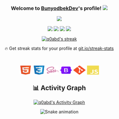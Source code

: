 <h3 align="center">
  Welcome to <b><a href="https://bunyodbek.netlify.app/">BunyodbekDev</a></b>'s profile!
  <img src="https://media.giphy.com/media/hvRJCLFzcasrR4ia7z/giphy.gif" width="28">
</h3>

<!-- Typing SVG by DenverCoder1 - https://github.com/DenverCoder1/readme-typing-svg -->
<p align="center">
  <a href="https://github.com/DenverCoder1/readme-typing-svg">
    <img src="https://readme-typing-svg.herokuapp.com/?lines=Front-End%20web%20developer;Full-Stack%20Web%20Developer;Freelancer&center=true&width=440&height=45&vCenter=true&size=22"></a>
</p>

<!-- Social icons section -->
  <div align="center"> 
  <a href="https://www.youtube.com/channel/UCTGPcrddiCmWzaGSWTtg83g" target="_blank"><img src="https://img.shields.io/badge/YouTube-FF0000?style=for-the-badge&logo=youtube&logoColor=white"></a>
  <a href="https://www.instagram.com/Bunyodbek_Ninja_Developer/" target="_blank"><img src="https://img.shields.io/badge/-Instagram-%23E4405F?style=for-the-badge&logo=instagram&logoColor=white"></a>
 	<a href="https://t.me/Ninja_Programmer" target="_blank"><img src="https://img.shields.io/badge/Telegram-2CA5E0?style=for-the-badge&logo=telegram&logoColor=white" target="_blank"></a>
 <a href="https://discord.com" target="_blank"><img src="https://img.shields.io/badge/Discord-7289DA?style=for-the-badge&logo=discord&logoColor=white" target="_blank"></a> 
  
<p align="center">
  <a href="https://github.com/DenverCoder1/github-readme-streak-stats">
    <img title="🔥 Get streak stats for your profile at git.io/streak-stats" alt="q0abd's streak" src="https://github-readme-streak-stats.herokuapp.com/?user=developerbunyodbek&theme=monokai-metallian&hide_border=true"/>
  </a>
  <p align="center">🔥 Get streak stats for your profile at <a href="https://git.io/streak-stats">git.io/streak-stats</a></p>
</p>
  
##
  
<div style="display: inline_block"><br>
  <img align="center" alt="Bunyodbek-HTML" height="30" width="40" src="https://raw.githubusercontent.com/devicons/devicon/master/icons/html5/html5-original.svg">
  <img align="center" alt="Bunyodbek-CSS" height="30" width="40" src="https://raw.githubusercontent.com/devicons/devicon/master/icons/css3/css3-original.svg">
  <img align="center" alt="Bunyodbek-SASS" height="30" width="40" src="https://raw.githubusercontent.com/devicons/devicon/master/icons/sass/sass-original.svg">
  <img align="center" alt="Bunyodbek-Bootstrap" height="30" width="40" src="https://raw.githubusercontent.com/devicons/devicon/master/icons/bootstrap/bootstrap-original.svg">
  <img align="center" alt="Bunyodbek-GIT" height="30" width="40" src="https://raw.githubusercontent.com/devicons/devicon/master/icons/git/git-original.svg">
  <img align="center" alt="Bunyodbek-JS" height="30" width="40" src="https://raw.githubusercontent.com/devicons/devicon/master/icons/javascript/javascript-plain.svg">
</div>

## 📊 Activity Graph

<!-- https://github.com/ashutosh00710/github-readme-activity-graph -->
<a href="https://github.com/ashutosh00710/github-readme-activity-graph"><img alt="q0abd's Activity Graph" src="https://activity-graph.herokuapp.com/graph?username=developerbunyodbek&bg_color=1F222E&color=F8D866&line=F85D7F&point=FFFFFF&hide_border=true" /></a>
 
 ![Snake animation](https://github.com/developerbunyodbek/developerbunyodbek/blob/output/github-contribution-grid-snake.svg)

